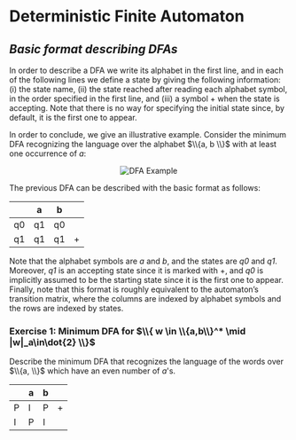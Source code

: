 # Deterministic Finite Automaton
## _Basic format describing DFAs_

In order to describe a DFA we write its alphabet in the first line, and in each of the following
lines we define a state by giving the following information: (i) the state name, (ii) the state
reached after reading each alphabet symbol, in the order specified in the first line, and (iii)
a symbol + when the state is accepting. Note that there is no way for specifying the initial
state since, by default, it is the first one to appear.

In order to conclude, we give an illustrative example. Consider the minimum DFA
recognizing the language over the alphabet $\\{a, b \\}$ with at least one occurrence of $a$:


<p align="center">
<img src="https://i.imgur.com/xHMUuFS.png" alt="DFA Example">
</p>

The previous DFA can be described with the basic format as follows:

<div align="center">

|  | a | b |  |
|---|---|---|---|
| q0 | q1 | q0 | |
| q1 | q1 | q1 | + |
</div>


Note that the alphabet symbols are _a_ and _b_, and the states are _q0_ and _q1_. Moreover, _q1_ is
an accepting state since it is marked with +, and _q0_ is implicitly assumed to be the starting
state since it is the first one to appear. Finally, note that this format is roughly equivalent
to the automaton’s transition matrix, where the columns are indexed by alphabet symbols
and the rows are indexed by states.

### Exercise 1: Minimum DFA for $\\{ w \in \\{a,b\\}^* \mid |w|_a\in\dot{2} \\}$

Describe the minimum DFA that recognizes the language of the words over $\\{a, \\}$ which have an even number of _a_'s.

<div align="center">

|  | a | b |  |
|---|---|---|---|
| P | I | P | + |
| I | P | I | |
</div>

